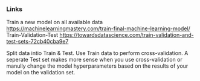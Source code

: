 ### Links
Train a new model on all available data https://machinelearningmastery.com/train-final-machine-learning-model/
Train-Validation-Test https://towardsdatascience.com/train-validation-and-test-sets-72cb40cba9e7




Split data intio Train & Test.
Use Train data to perform cross-validation. A seperate Test set makes more sense when you use cross-validation or manully change the model hyperparameters based on the results of your model on the validation set.





